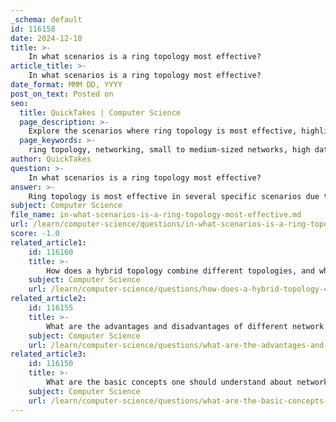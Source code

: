 ```yaml
---
_schema: default
id: 116158
date: 2024-12-10
title: >-
    In what scenarios is a ring topology most effective?
article_title: >-
    In what scenarios is a ring topology most effective?
date_format: MMM DD, YYYY
post_on_text: Posted on
seo:
  title: QuickTakes | Computer Science
  page_description: >-
    Explore the scenarios where ring topology is most effective, highlighting its advantages for small to medium-sized networks, high data traffic environments, fault tolerance, and ease of implementation.
  page_keywords: >-
    ring topology, networking, small to medium-sized networks, high data traffic, fault tolerance, simple implementation, equal access, backup systems, data communication, network design
author: QuickTakes
question: >-
    In what scenarios is a ring topology most effective?
answer: >-
    Ring topology is most effective in several specific scenarios due to its unique characteristics. Here are some situations where ring topology can be particularly advantageous:\n\n1. **Small to Medium-Sized Networks**: Ring topology is well-suited for small to medium-sized networks where the number of devices is manageable. Its predictable and constant data rate allows for efficient communication without significant delays.\n\n2. **High Data Traffic Environments**: In environments where data traffic is high, ring topology can provide a more efficient data flow compared to bus topology. The unidirectional nature of data transmission in a ring reduces the risk of collisions, making it effective for applications requiring consistent data delivery.\n\n3. **Fault Tolerance Requirements**: Ring topology offers a degree of fault tolerance. If one link fails, the data can still be rerouted through the remaining devices, ensuring that communication continues. This makes it suitable for critical applications where uptime is essential.\n\n4. **Simple Implementation and Maintenance**: The simplicity of setting up a ring topology makes it an attractive option for organizations looking for a straightforward networking solution. Its ease of installation and maintenance can be beneficial for smaller businesses or less complex network environments.\n\n5. **Equal Access for All Devices**: In a ring topology, each device has an equal opportunity to transmit data, which can be advantageous in scenarios where fair access to the network is necessary. This characteristic can be particularly useful in collaborative environments where multiple users need to share resources.\n\n6. **Backup Systems**: Many businesses utilize ring topology as a fallback system for their primary network. Its reliability and fault tolerance make it a good choice for backup configurations, ensuring that there is a secondary option available in case the main network fails.\n\nIn summary, ring topology is most effective in small to medium-sized networks with high data traffic, where fault tolerance, equal access, and ease of implementation are critical factors. Its unique advantages make it a viable option for specific networking needs despite its limitations.
subject: Computer Science
file_name: in-what-scenarios-is-a-ring-topology-most-effective.md
url: /learn/computer-science/questions/in-what-scenarios-is-a-ring-topology-most-effective
score: -1.0
related_article1:
    id: 116160
    title: >-
        How does a hybrid topology combine different topologies, and what are its advantages?
    subject: Computer Science
    url: /learn/computer-science/questions/how-does-a-hybrid-topology-combine-different-topologies-and-what-are-its-advantages
related_article2:
    id: 116155
    title: >-
        What are the advantages and disadvantages of different network topologies?
    subject: Computer Science
    url: /learn/computer-science/questions/what-are-the-advantages-and-disadvantages-of-different-network-topologies
related_article3:
    id: 116150
    title: >-
        What are the basic concepts one should understand about networking?
    subject: Computer Science
    url: /learn/computer-science/questions/what-are-the-basic-concepts-one-should-understand-about-networking
---
```


&nbsp;